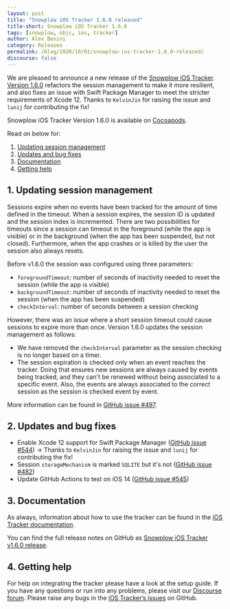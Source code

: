 ```yaml
---
layout: post
title: "Snowplow iOS Tracker 1.6.0 released"
title-short: Snowplow iOS Tracker 1.6.0
tags: [snowplow, objc, ios, tracker]
author: Alex Benini
category: Releases
permalink: /blog/2020/10/01/snowplow-ios-tracker-1.6.0-released/
discourse: false
---
```


We are pleased to announce a new release of the [Snowplow iOS Tracker](https://github.com/snowplow/snowplow-objc-tracker). [Version 1.6.0](https://github.com/snowplow/snowplow-objc-tracker/releases/tag/1.6.0) refactors the session management to make it more resilient, and also fixes an issue with Swift Package Manager to meet the stricter requirements of Xcode 12. Thanks to `KelvinJin` for raising the issue and `lunij` for contributing the fix!

Snowplow iOS Tracker Version 1.6.0 is available on [Cocoapods](https://cocoapods.org/pods/SnowplowTracker).

Read on below for:

1. [Updating session management](#session-management)
2. [Updates and bug fixes](#updates)
3. [Documentation](#documentation)
4. [Getting help](#help)

<!--more-->

<h2 id="session-management">1. Updating session management</h2>

Sessions expire when no events have been tracked for the amount of time defined in the timeout. When a session expires, the session ID is updated and the session index is incremented. There are two possibilities for timeouts since a session can timeout in the foreground (while the app is visible) or in the background (when the app has been suspended, but not closed). Furthermore, when the app crashes or is killed by the user the session also always resets.

Before v1.6.0 the session was configured using three parameters:

* `foregroundTimeout`: number of seconds of inactivity needed to reset the session (while the app is visible)
* `backgroundTimeout`: number of seconds of inactivity needed to reset the session (when the app has been suspended)
* `checkInterval`: number of seconds between a session checking

However, there was an issue where a short session timeout could cause sessions to expire more than once. Version 1.6.0 updates the session management as follows:

* We have removed the `checkInterval` parameter as the session checking is no longer based on a timer.
* The session expiration is checked only when an event reaches the tracker. Doing that ensures new sessions are always caused by events being tracked, and they can't be renewed without being associated to a specific event. Also, the events are always associated to the correct session as the session is checked event by event.

More information can be found in [GitHub issue #497](https://github.com/snowplow/snowplow-objc-tracker/issues/497).


<h2 id="updates">2. Updates and bug fixes</h2>

* Enable Xcode 12 support for Swift Package Manager ([GitHub issue #544](https://github.com/snowplow/snowplow-objc-tracker/issues/544)) -> Thanks to `KelvinJin` for raising the issue and `lunij` for contributing the fix!
* Session `storageMechanism` is marked `SQLITE` but it's not ([GitHub issue #482](https://github.com/snowplow/snowplow-objc-tracker/issues/482))
* Update GitHub Actions to test on iOS 14 ([GitHub issue #545](https://github.com/snowplow/snowplow-objc-tracker/issues/545))


<h2 id="documentation">3. Documentation</h2>

As always, information about how to use the tracker can be found in the [iOS Tracker documentation](https://docs.snowplowanalytics.com/docs/collecting-data/collecting-from-own-applications/objective-c-tracker/ios-tracker-1-6-0/).

You can find the full release notes on GitHub as [Snowplow iOS Tracker v1.6.0 release](https://github.com/snowplow/snowplow-objc-tracker/releases/tag/1.6.0).


<h2 id="help">4. Getting help</h2>

For help on integrating the tracker please have a look at the setup guide. If you have any questions or run into any problems, please visit our [Discourse forum](https://discourse.snowplowanalytics.com/). Please raise any bugs in the [iOS Tracker’s issues](https://github.com/snowplow/snowplow-objc-tracker/issues) on GitHub.
